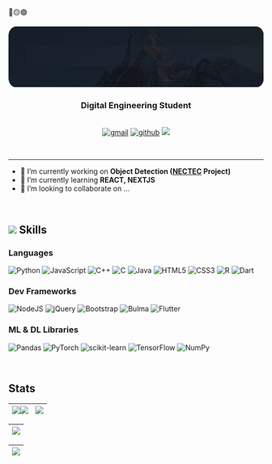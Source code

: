 🔴🟡🟢
<div align="center">
  <div><img style="height:120px" src="https://raw.githubusercontent.com/HiMAIayas/HiMAIayas/main/assets/images/github_myname_rounded.gif"></div>
  
  ### <b>Digital Engineering Student </b>
  <br>
  <a href="mailto:phumihimal@gmail.com" target="_blank"><img src=https://img.shields.io/badge/gmail-%2300acee.svg?color=EA4335&style=for-the-badge&logo=gmail&logoColor=white alt=gmail /></a>
  <a href="https://github.com/HiMAIayas" target="_blank"><img src=https://img.shields.io/badge/github-%2300acee.svg?color=181717&style=for-the-badge&logo=github&logoColor=white alt=github  /></a>
  <a href="https://www.linkedin.com/in/phumipas" target="_blank"><img src="https://img.shields.io/badge/LinkedIn-0077B5?style=for-the-badge&logo=linkedin&logoColor=white"></a>
</div>
</div>

<br><hr>
- 🔭 I’m currently working on **Object Detection ([NECTEC](https://www.nectec.or.th/) Project)**
- 📖 I’m currently learning **REACT, NEXTJS**
- 👯 I’m looking to collaborate on ...
<br>

## <img src="https://media2.giphy.com/media/QssGEmpkyEOhBCb7e1/giphy.gif?cid=ecf05e47a0n3gi1bfqntqmob8g9aid1oyj2wr3ds3mg700bl&rid=giphy.gif" width ="25"><b> Skills</b><br>
<div>

### Languages
![Python](https://img.shields.io/badge/python-3670A0?style=for-the-badge&logo=python&logoColor=white)
![JavaScript](https://img.shields.io/badge/JavaScript%20-%23F7DF1E.svg?style=for-the-badge&logo=javascript&logoColor=black) 
![C++](https://img.shields.io/badge/c++-%2300599C.svg?style=for-the-badge&logo=c%2B%2B&logoColor=white) 
![C](https://img.shields.io/badge/c-%2300599C.svg?style=for-the-badge&logo=c&logoColor=white)
![Java](https://img.shields.io/badge/java-%23ED8B00.svg?style=for-the-badge&logo=openjdk&logoColor=white)
![HTML5](https://img.shields.io/badge/html5-%23E34F26.svg?style=for-the-badge&logo=html5&logoColor=white)
![CSS3](https://img.shields.io/badge/css3-%231572B6.svg?style=for-the-badge&logo=css3&logoColor=white)
![R](https://img.shields.io/badge/r-%23276DC3.svg?style=for-the-badge&logo=r&logoColor=white)
![Dart](https://img.shields.io/badge/dart-%230175C2.svg?style=for-the-badge&logo=dart&logoColor=white)



### Dev Frameworks
![NodeJS](https://img.shields.io/badge/node.js-%2343853D.svg?style=for-the-badge&logo=node.js&logoColor=white)
![jQuery](https://img.shields.io/badge/jquery-%230769AD.svg?style=for-the-badge&logo=jquery&logoColor=white)
![Bootstrap](https://img.shields.io/badge/bootstrap-%238511FA.svg?style=for-the-badge&logo=bootstrap&logoColor=white)
![Bulma](https://img.shields.io/badge/bulma-00D0B1?style=for-the-badge&logo=bulma&logoColor=white)
![Flutter](https://img.shields.io/badge/Flutter-%2302569B.svg?style=for-the-badge&logo=Flutter&logoColor=white)

### ML & DL Libraries
![Pandas](https://img.shields.io/badge/pandas-%23150458.svg?style=for-the-badge&logo=pandas&logoColor=white)
![PyTorch](https://img.shields.io/badge/PyTorch-%23EE4C2C.svg?style=for-the-badge&logo=PyTorch&logoColor=white)
![scikit-learn](https://img.shields.io/badge/scikit--learn-%23F7931E.svg?style=for-the-badge&logo=scikit-learn&logoColor=white)
![TensorFlow](https://img.shields.io/badge/TensorFlow-%23FF6F00.svg?style=for-the-badge&logo=TensorFlow&logoColor=white)
![NumPy](https://img.shields.io/badge/numpy-%23013243.svg?style=for-the-badge&logo=numpy&logoColor=white)


</div><br>

## <b> Stats</b><br>

<div align="center">
  
| <a><img src="https://github-readme-stats.vercel.app/api?username=HiMAIayas&theme=radical&show_icons=true" width=480px/></a><a><img src="https://github-readme-stats.vercel.app/api/top-langs/?username=HiMAIayas&theme=radical&layout=donut" width=480px/></a> | <a><img src="https://github-readme-stats.vercel.app/api/wakatime?username=HiMAIayas&theme=radical&custom_title=VSCode-Hours" width=1060px/></a> | 
| ------------- | ------------- |

| <a><img src="http://github-profile-summary-cards.vercel.app/api/cards/profile-details?username=HiMAIayas&theme=radical" width=800px></a> |
| ------------- |

| <a><img src="https://github-readme-streak-stats.herokuapp.com?user=HiMAIayas&theme=radical"></a> |
| ------------- |


</div>













  
</div>

